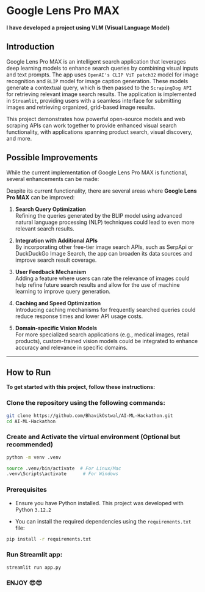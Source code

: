 # Google Lens Pro MAX
**I have developed a project using VLM (Visual Language Model)**

## Introduction
Google Lens Pro MAX is an intelligent search application that leverages deep learning models to enhance search queries by combining visual inputs and text prompts. The app uses `OpenAI's CLIP ViT patch32` model for image recognition and `BLIP` model for image caption generation. These models generate a contextual query, which is then passed to the `ScrapingDog API` for retrieving relevant image search results. The application is implemented in `Streamlit`, providing users with a seamless interface for submitting images and retrieving organized, grid-based image results.

This project demonstrates how powerful open-source models and web scraping APIs can work together to provide enhanced visual search functionality, with applications spanning product search, visual discovery, and more.

## Possible Improvements
While the current implementation of Google Lens Pro MAX is functional, several enhancements can be made:

Despite its current functionality, there are several areas where **Google Lens Pro MAX** can be improved:

1. **Search Query Optimization**  
   Refining the queries generated by the BLIP model using advanced natural language processing (NLP) techniques could lead to even more relevant search results.

2. **Integration with Additional APIs**  
   By incorporating other free-tier image search APIs, such as SerpApi or DuckDuckGo Image Search, the app can broaden its data sources and improve search result coverage.

3. **User Feedback Mechanism**  
   Adding a feature where users can rate the relevance of images could help refine future search results and allow for the use of machine learning to improve query generation.

5. **Caching and Speed Optimization**  
   Introducing caching mechanisms for frequently searched queries could reduce response times and lower API usage costs.

7. **Domain-specific Vision Models**  
   For more specialized search applications (e.g., medical images, retail products), custom-trained vision models could be integrated to enhance accuracy and relevance in specific domains.


-----

## How to Run
**To get started with this project, follow these instructions:**


### Clone the repository using the following commands:
``` bash
git clone https://github.com/BhavikOstwal/AI-ML-Hackathon.git
cd AI-ML-Hackathon
```


### Create and Activate the virtual environment (Optional but recommended)
``` bash
python -m venv .venv
```
``` bash
source .venv/bin/activate  # For Linux/Mac
.venv\Scripts\activate      # For Windows
```

### Prerequisites
- Ensure you have Python installed. This project was developed with Python `3.12.2`

- You can install the required dependencies using the `requirements.txt` file:

```bash
pip install -r requirements.txt
```
### Run Streamlit app:
```
streamlit run app.py
```
### ENJOY 😎😎